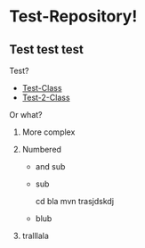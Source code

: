 # Test-Repository!

## Test test test

Test?

- [Test-Class](blob/master/src/main/java/com/test/bla/Test.java)
- [Test-2-Class](src/main/java/com/test/bla/Test.java)

Or what?


1. More complex
2. Numbered
    - and sub
    - sub

        cd bla
        mvn trasjdskdj

    - blub

3. tralllala


